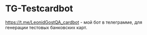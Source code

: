 # TG-Testcardbot
https://t.me/LeonidGostQA_cardbot - мой бот в телеграмме, для генерации тестовых банковских карт.

